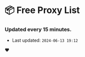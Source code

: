 # :package: Free Proxy List
### Updated every 15 minutes.

- Last updated: `2024-06-13 19:12`

:heart:
